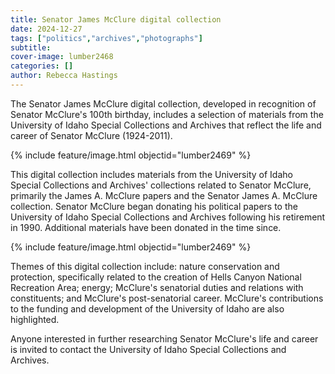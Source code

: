 ```yaml
---
title: Senator James McClure digital collection
date: 2024-12-27
tags: ["politics","archives","photographs"]
subtitle: 
cover-image: lumber2468
categories: []
author: Rebecca Hastings
---
```

The Senator James McClure digital collection, developed in recognition of Senator McClure's 100th birthday, includes a selection of materials from the University of Idaho Special Collections and Archives that reflect the life and career of Senator McClure (1924-2011).

{% include feature/image.html objectid="lumber2469" %}

This digital collection includes materials from the University of Idaho Special Collections and Archives' collections related to Senator McClure, primarily the James A. McClure papers and the Senator James A. McClure collection. Senator McClure began donating his political papers to the University of Idaho Special Collections and Archives following his retirement in 1990. Additional materials have been donated in the time since.

{% include feature/image.html objectid="lumber2469" %}

Themes of this digital collection include: nature conservation and protection, specifically related to the creation of Hells Canyon National Recreation Area; energy; McClure's senatorial duties and relations with constituents; and McClure's post-senatorial career. McClure's contributions to the funding and development of the University of Idaho are also highlighted.

Anyone interested in further researching Senator McClure's life and career is invited to contact the University of Idaho Special Collections and Archives.